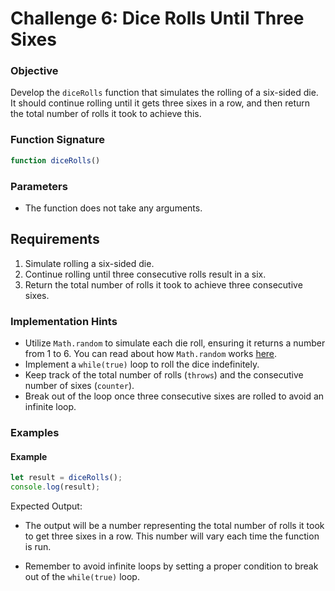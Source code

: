 # Challenge 6: Dice Rolls Until Three Sixes

### Objective
Develop the `diceRolls` function that simulates the rolling of a six-sided die. It should continue rolling until it gets three sixes in a row, and then return the total number of rolls it took to achieve this.

### Function Signature
```javascript
function diceRolls()
```

### Parameters
- The function does not take any arguments.

## Requirements
1. Simulate rolling a six-sided die.
2. Continue rolling until three consecutive rolls result in a six.
3. Return the total number of rolls it took to achieve three consecutive sixes.

### Implementation Hints
- Utilize `Math.random` to simulate each die roll, ensuring it returns a number from 1 to 6. You can read about how `Math.random` works [here](https://developer.mozilla.org/en-US/docs/Web/JavaScript/Reference/Global_Objects/Math/random).
- Implement a `while(true)` loop to roll the dice indefinitely.
- Keep track of the total number of rolls (`throws`) and the consecutive number of sixes (`counter`).
- Break out of the loop once three consecutive sixes are rolled to avoid an infinite loop.

### Examples

#### Example
```javascript
let result = diceRolls();
console.log(result);
```
Expected Output:
- The output will be a number representing the total number of rolls it took to get three sixes in a row. This number will vary each time the function is run.

- Remember to avoid infinite loops by setting a proper condition to break out of the `while(true)` loop.
